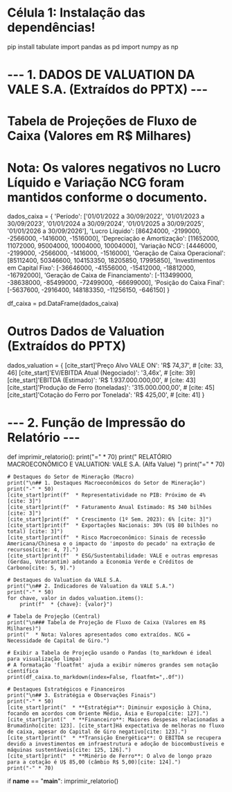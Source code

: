 # Célula 1: Instalação das dependências!
pip install tabulate
import pandas as pd
import numpy as np

# --- 1. DADOS DE VALUATION DA VALE S.A. (Extraídos do PPTX) ---

# Tabela de Projeções de Fluxo de Caixa (Valores em R$ Milhares)
# Nota: Os valores negativos no Lucro Líquido e Variação NCG foram mantidos conforme o documento.
dados_caixa = {
    'Período': ['01/01/2022 a 30/09/2022', '01/01/2023 a 30/09/2023', '01/01/2024 a 30/09/2024', '01/01/2025 a 30/09/2025', '01/01/2026 a 30/09/2026'],
    'Lucro Líquido': [86424000, -2199000, -2566000, -1416000, -1516000],
    'Depreciação e Amortização': [11652000, 11072000, 95004000, 10004000, 10004000],
    'Variação NCG': [4446000, -2199000, -2566000, -1416000, -1516000],
    'Geração de Caixa Operacional': [85112400, 50346600, 104153350, 18205850, 17995850],
    'Investimentos em Capital Fixo': [-36646000, -41556000, -15412000, -18812000, -16792000],
    'Geração de Caixa de Financiamento': [-113499000, -38638000, -85499000, -72499000, -66699000],
    'Posição do Caixa Final': [-5637600, -2916400, 148183350, -11256150, -646150]
}

df_caixa = pd.DataFrame(dados_caixa)

# Outros Dados de Valuation (Extraídos do PPTX)
dados_valuation = {
    [cite_start]'Preço Alvo VALE ON': 'R$ 74,37', # [cite: 33, 46]
    [cite_start]'EV/EBITDA Atual (Negociado)': '3,46x', # [cite: 39]
    [cite_start]'EBITDA (Estimado)': 'R$ 1.937.000.000,00', # [cite: 43]
    [cite_start]'Produção de Ferro (toneladas)': '315.000.000,00', # [cite: 45]
    [cite_start]'Cotação do Ferro por Tonelada': 'R$ 425,00', # [cite: 41]
}

# --- 2. Função de Impressão do Relatório ---

def imprimir_relatorio():
    print("=" * 70)
    print("      RELATÓRIO MACROECONÔMICO E VALUATION: VALE S.A. (Alfa Value)      ")
    print("=" * 70)

    # Destaques do Setor de Mineração (Macro)
    print("\n## 1. Destaques Macroeconômicos do Setor de Mineração")
    print("-" * 50)
    [cite_start]print(f"  * Representatividade no PIB: Próximo de 4% [cite: 3]")
    [cite_start]print(f"  * Faturamento Anual Estimado: R$ 340 bilhões [cite: 3]")
    [cite_start]print(f"  * Crescimento (1º Sem. 2023): 6% [cite: 3]")
    [cite_start]print(f"  * Exportações Nacionais: 30% (U$ 80 bilhões no total) [cite: 3]")
    [cite_start]print(f"  * Risco Macroeconômico: Sinais de recessão Americana/Chinesa e o impacto do 'imposto do pecado' na extração de recursos[cite: 4, 7].")
    [cite_start]print(f"  * ESG/Sustentabilidade: VALE e outras empresas (Gerdau, Votorantim) adotando a Economia Verde e Créditos de Carbono[cite: 5, 9].")

    # Destaques do Valuation da VALE S.A.
    print("\n## 2. Indicadores de Valuation da VALE S.A.")
    print("-" * 50)
    for chave, valor in dados_valuation.items():
        print(f"  * {chave}: {valor}")

    # Tabela de Projeção (Central)
    print("\n### Tabela de Projeção de Fluxo de Caixa (Valores em R$ Milhares)")
    print("  * Nota: Valores apresentados como extraídos. NCG = Necessidade de Capital de Giro.")
    
    # Exibir a Tabela de Projeção usando o Pandas (to_markdown é ideal para visualização limpa)
    # A formatação 'floatfmt' ajuda a exibir números grandes sem notação científica
    print(df_caixa.to_markdown(index=False, floatfmt=",.0f"))

    # Destaques Estratégicos e Financeiros
    print("\n## 3. Estratégia e Observações Finais")
    print("-" * 50)
    [cite_start]print("  * **Estratégia**: Diminuir exposição à China, focando em acordos com Oriente Médio, Ásia e Europa[cite: 127].")
    [cite_start]print("  * **Financeiro**: Maiores despesas relacionadas a Brumadinho[cite: 123]. [cite_start]Há expectativa de melhoras no fluxo de caixa, apesar do Capital de Giro negativo[cite: 123].")
    [cite_start]print("  * **Transição Energética**: O EBITDA se recupera devido a investimentos em infraestrutura e adoção de biocombustíveis e máquinas sustentáveis[cite: 125, 126].")
    [cite_start]print("  * **Minério de Ferro**: O alvo de longo prazo para a cotação é U$ 85,00 (câmbio R$ 5,00)[cite: 124].")
    print("-" * 70)


if __name__ == "__main__":
    imprimir_relatorio()
